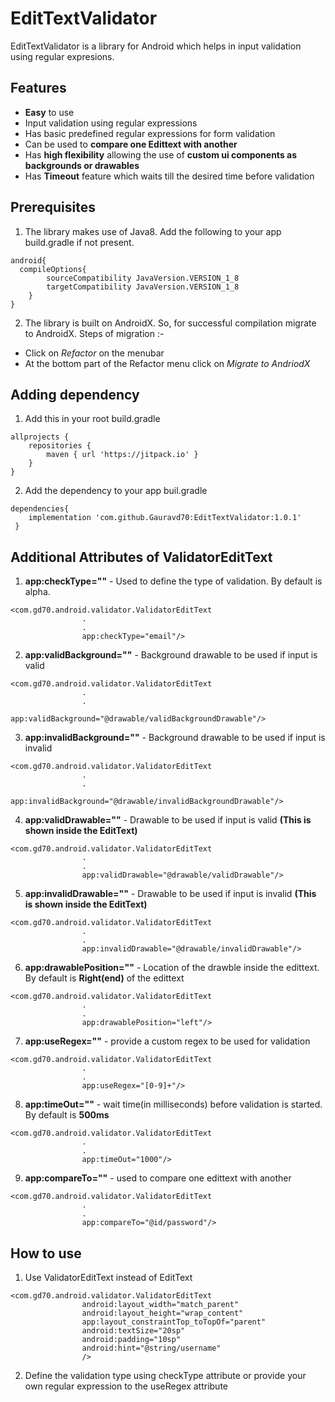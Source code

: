 # EditTextValidator
EditTextValidator is a library for Android which helps in input validation using regular expresions.

## Features
* **Easy** to use
* Input validation using regular expressions
* Has basic predefined regular expressions for form validation
* Can be used to **compare one Edittext with another**
* Has **high flexibility** allowing the use of **custom ui components as backgrounds or drawables**  
* Has **Timeout** feature which waits till the desired time before validation

## Prerequisites
1. The library makes use of Java8. Add the following to your app build.gradle if not present.
```
android{
  compileOptions{
        sourceCompatibility JavaVersion.VERSION_1_8
        targetCompatibility JavaVersion.VERSION_1_8
    }
}
```
2. The library is built on AndroidX. So, for successful compilation migrate to AndroidX. Steps of migration :-
  * Click on _Refactor_ on the menubar
  * At the bottom part of the Refactor menu click on _Migrate to AndriodX_
 
## Adding dependency
1. Add this in your root build.gradle 
```
allprojects {
    repositories {
        maven { url 'https://jitpack.io' }
    }
}
```

2. Add the dependency to your app buil.gradle
```
dependencies{
    implementation 'com.github.Gauravd70:EditTextValidator:1.0.1'
 }
```

## Additional Attributes of ValidatorEditText
1. **app:checkType=""** - Used to define the type of validation. By default is alpha.
```
<com.gd70.android.validator.ValidatorEditText
                .
                .
                app:checkType="email"/>
```

2. **app:validBackground=""** - Background drawable to be used if input is valid
```
<com.gd70.android.validator.ValidatorEditText
                .
                .
                app:validBackground="@drawable/validBackgroundDrawable"/>
```

3. **app:invalidBackground=""** - Background drawable to be used if input is invalid
```
<com.gd70.android.validator.ValidatorEditText
                .
                .
                app:invalidBackground="@drawable/invalidBackgroundDrawable"/>
```

4. **app:validDrawable=""** - Drawable to be used if input is valid **(This is shown inside the EditText)**
```
<com.gd70.android.validator.ValidatorEditText
                .
                .
                app:validDrawable="@drawable/validDrawable"/>
```

5. **app:invalidDrawable=""** - Drawable to be used if input is invalid **(This is shown inside the EditText)**
```
<com.gd70.android.validator.ValidatorEditText
                .
                .
                app:invalidDrawable="@drawable/invalidDrawable"/>
```

6. **app:drawablePosition=""** - Location of the drawble inside the edittext. By default is **Right(end)** of the edittext
```
<com.gd70.android.validator.ValidatorEditText
                .
                .
                app:drawablePosition="left"/>
```

7. **app:useRegex=""** - provide a custom regex to be used for validation
```
<com.gd70.android.validator.ValidatorEditText
                .
                .
                app:useRegex="[0-9]+"/>
```

8. **app:timeOut=""** - wait time(in milliseconds) before validation is started. By default is **500ms**
```
<com.gd70.android.validator.ValidatorEditText
                .
                .
                app:timeOut="1000"/>
```

9. **app:compareTo=""** - used to compare one edittext with another
```
<com.gd70.android.validator.ValidatorEditText
                .
                .
                app:compareTo="@id/password"/>
```


## How to use

1. Use ValidatorEditText instead of EditText
```
<com.gd70.android.validator.ValidatorEditText
                android:layout_width="match_parent"
                android:layout_height="wrap_content"
                app:layout_constraintTop_toTopOf="parent"
                android:textSize="20sp"
                android:padding="10sp"
                android:hint="@string/username"
                />
```

2. Define the validation type using checkType attribute or provide your own regular expression to the useRegex attribute
  

 





